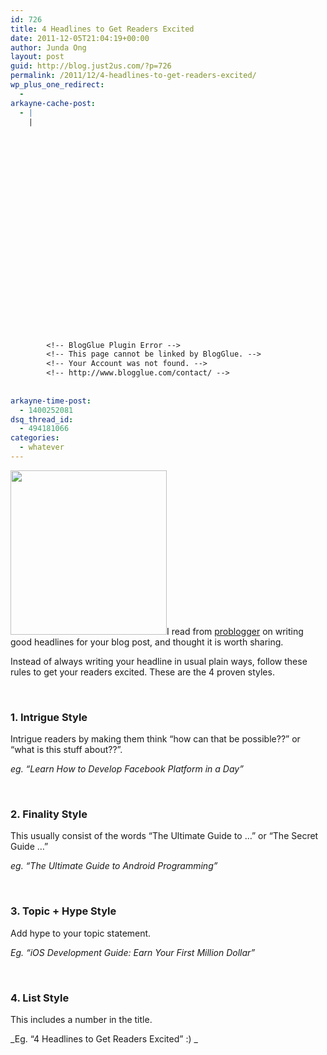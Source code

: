 ```yaml
---
id: 726
title: 4 Headlines to Get Readers Excited
date: 2011-12-05T21:04:19+00:00
author: Junda Ong
layout: post
guid: http://blog.just2us.com/?p=726
permalink: /2011/12/4-headlines-to-get-readers-excited/
wp_plus_one_redirect:
  - 
arkayne-cache-post:
  - |
    |
        
        
        
        
        
        
        
        
        
        
        
        
        
        
        
        
        
        
        
        
        
        
        
        <!-- BlogGlue Plugin Error -->
        <!-- This page cannot be linked by BlogGlue. -->
        <!-- Your Account was not found. -->
        <!-- http://www.blogglue.com/contact/ -->
        
        
arkayne-time-post:
  - 1400252081
dsq_thread_id:
  - 494181066
categories:
  - whatever
---
```

<a href="http://blog.just2us.com/wp-content/uploads/2011/12/excited-child.jpeg" onclick="__gaTracker('send', 'event', 'outbound-article', 'http://blog.just2us.com/wp-content/uploads/2011/12/excited-child.jpeg', '');"><img class="alignleft size-full wp-image-728" title="excited child" src="http://blog.just2us.com/wp-content/uploads/2011/12/excited-child.jpeg" alt="" width="250" height="263" /></a>I read from <a href="http://www.problogger.net/archives/2011/12/05/4-post-headlines-that-are-guaranteed-to-get-readers-excited/" onclick="__gaTracker('send', 'event', 'outbound-article', 'http://www.problogger.net/archives/2011/12/05/4-post-headlines-that-are-guaranteed-to-get-readers-excited/', 'problogger');" target="_blank">problogger</a> on writing good headlines for your blog post, and thought it is worth sharing.

Instead of always writing your headline in usual plain ways, follow these rules to get your readers excited. These are the 4 proven styles.

&nbsp;

### 1. Intrigue Style

Intrigue readers by making them think &#8220;how can that be possible??&#8221; or &#8220;what is this stuff about??&#8221;.

_eg. &#8220;Learn How to Develop Facebook Platform in a Day&#8221;_

&nbsp;

### 2. Finality Style

This usually consist of the words &#8220;The Ultimate Guide to &#8230;&#8221; or &#8220;The Secret Guide &#8230;&#8221;

_eg. &#8220;The Ultimate Guide to Android Programming&#8221;_

&nbsp;

### 3. Topic + Hype Style

Add hype to your topic statement.

_Eg. &#8220;iOS Development Guide: Earn Your First Million Dollar&#8221;_

&nbsp;

### 4. List Style

This includes a number in the title.

_Eg. &#8220;4 Headlines to Get Readers Excited&#8221; :) _

<div style="font-size:0px;height:0px;line-height:0px;margin:0;padding:0;clear:both">
</div>